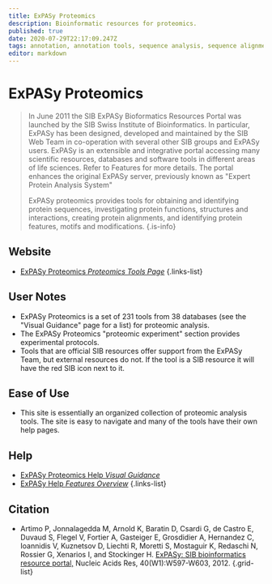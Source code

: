 ```yaml
---
title: ExPASy Proteomics
description: Bioinformatic resources for proteomics.
published: true
date: 2020-07-29T22:17:09.247Z
tags: annotation, annotation tools, sequence analysis, sequence alignment, sequence similarity, functional association, data capture, homolog discovery, resource center, database, prediction, protein, protein family, proteomics, data export, protein domain, interaction, protein-protein, motif, toolbox
editor: markdown
---
```


# ExPASy Proteomics

> In June 2011 the SIB ExPASy Bioformatics Resources Portal was launched by the SIB Swiss Institute of Bioinformatics. In particular, ExPASy has been designed, developed and maintained by the SIB Web Team in co-operation with several other SIB groups and ExPASy users. ExPASy is an extensible and integrative portal accessing many scientific resources, databases and software tools in different areas of life sciences. Refer to Features for more details. The portal enhances the original ExPASy server, previously known as "Expert Protein Analysis System"
> 
> ExPASy proteomics provides tools for obtaining and identifying protein sequences, investigating protein functions, structures and interactions, creating protein alignments, and identifying protein features, motifs and modifications. 
{.is-info}
 

## Website 

- [ExPASy Proteomics *Proteomics Tools Page*](https://www.expasy.org/proteomics)
 {.links-list}



## User Notes

- ExPASy Proteomics is a set of 231 tools from 38 databases (see the "Visual Guidance" page for a list) for proteomic analysis. 
- The ExPASy Proteomics "proteomic experiment" section provides experimental protocols.
- Tools that are official SIB resources offer support from the ExPASy Team, but external resources do not.  If the tool is a SIB resource it will have the red SIB icon next to it. 

## Ease of Use

- This site is essentially an organized collection of proteomic analysis tools.  The site is easy to navigate and many of the tools have their own help pages. 

## Help

- [ExPASy Proteomics Help *Visual Guidance*](https://www.expasy.org/vg/index/Protein)
- [ExPASy Help *Features Overview*](https://www.expasy.org/features)
{.links-list}

## Citation 

- Artimo P, Jonnalagedda M, Arnold K, Baratin D, Csardi G, de Castro E, Duvaud S, Flegel V, Fortier A, Gasteiger E, Grosdidier A, Hernandez C, Ioannidis V, Kuznetsov D, Liechti R, Moretti S, Mostaguir K, Redaschi N, Rossier G, Xenarios I, and Stockinger H. [ExPASy: SIB bioinformatics resource portal,](https://academic.oup.com/nar/article/40/W1/W597/1073688) Nucleic Acids Res, 40(W1):W597-W603, 2012.
{.grid-list}